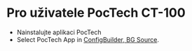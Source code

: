 # Pro uživatele PocTech CT-100

- Nainstalujte aplikaci PocTech
- Select PocTech App in [ConfigBuilder, BG Source](../Configuration/Config-Builder.md#bg-source).
